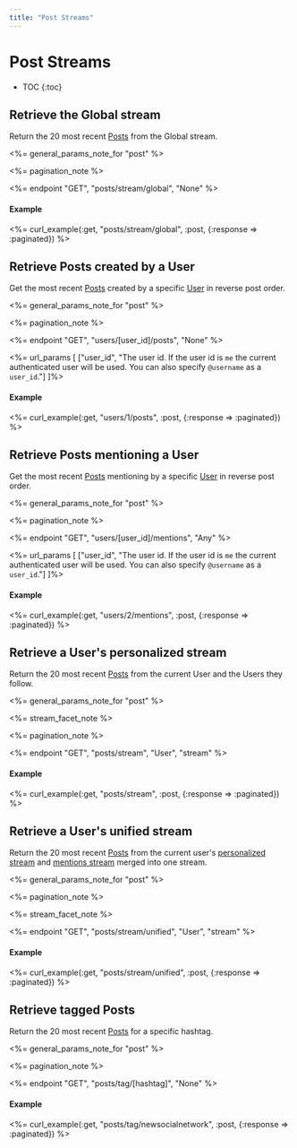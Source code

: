 ```yaml
---
title: "Post Streams"
---
```


# Post Streams

* TOC
{:toc}

## Retrieve the Global stream

Return the 20 most recent [Posts](/reference/resources/post/) from the Global stream.

<%= general_params_note_for "post" %>

<%= pagination_note %>

<%= endpoint "GET", "posts/stream/global", "None" %>

#### Example

<%= curl_example(:get, "posts/stream/global", :post, {:response => :paginated}) %>

## Retrieve Posts created by a User

Get the most recent [Posts](/reference/resources/post/) created by a specific [User](/reference/resources/user/) in reverse post order.

<%= general_params_note_for "post" %>

<%= pagination_note %>

<%= endpoint "GET", "users/[user_id]/posts", "None" %>

<%= url_params [
    ["user_id", "The user id. If the user id is <code>me</code> the current authenticated user will be used. You can also specify <code>@username</code> as a <code>user_id</code>."]
]%>

#### Example

<%= curl_example(:get, "users/1/posts", :post, {:response => :paginated}) %>

## Retrieve Posts mentioning a User

Get the most recent [Posts](/reference/resources/post/) mentioning by a specific [User](/reference/resources/user/) in reverse post order.

<%= general_params_note_for "post" %>

<%= pagination_note %>

<%= endpoint "GET", "users/[user_id]/mentions", "Any" %>

<%= url_params [
    ["user_id", "The user id. If the user id is <code>me</code> the current authenticated user will be used. You can also specify <code>@username</code> as a <code>user_id</code>."]
]%>

#### Example

<%= curl_example(:get, "users/2/mentions", :post, {:response => :paginated}) %>

## Retrieve a User's personalized stream

Return the 20 most recent [Posts](/reference/resources/post/) from the current User and the Users they follow.

<%= general_params_note_for "post" %>

<%= stream_facet_note %>

<%= pagination_note %>

<%= endpoint "GET", "posts/stream", "User", "stream" %>

#### Example

<%= curl_example(:get, "posts/stream", :post, {:response => :paginated}) %>

## Retrieve a User's unified stream

Return the 20 most recent [Posts](/reference/resources/post/) from the current user's [personalized stream](#retrieve-a-users-personalized-stream) and [mentions stream](#retrieve-posts-mentioning-a-user) merged into one stream.

<%= general_params_note_for "post" %>

<%= pagination_note %>

<%= stream_facet_note %>

<%= endpoint "GET", "posts/stream/unified", "User", "stream" %>

#### Example

<%= curl_example(:get, "posts/stream/unified", :post, {:response => :paginated}) %>

## Retrieve tagged Posts

Return the 20 most recent [Posts](/reference/resources/post/) for a specific hashtag.

<%= general_params_note_for "post" %>

<%= pagination_note %>

<%= endpoint "GET", "posts/tag/[hashtag]", "None" %>

#### Example

<%= curl_example(:get, "posts/tag/newsocialnetwork", :post, {:response => :paginated}) %>
